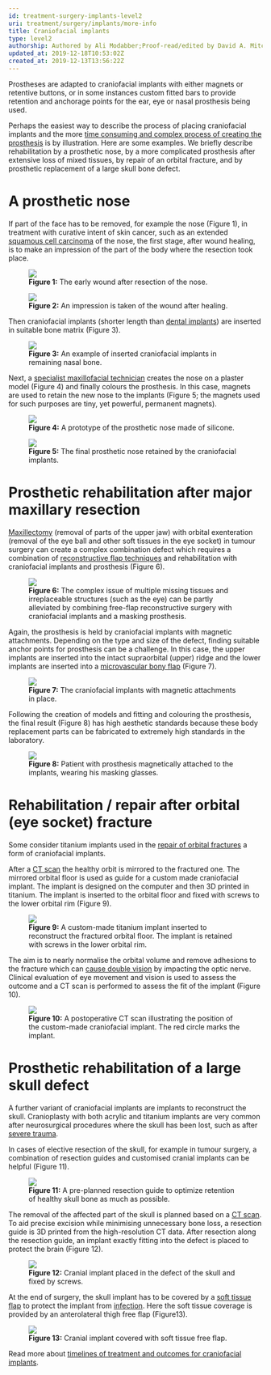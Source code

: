```yaml
---
id: treatment-surgery-implants-level2
uri: treatment/surgery/implants/more-info
title: Craniofacial implants
type: level2
authorship: Authored by Ali Modabber;Proof-read/edited by David A. Mitchell and Angelika Sebald
updated_at: 2019-12-18T10:53:02Z
created_at: 2019-12-13T13:56:22Z
---
```


<p>Prostheses are adapted to craniofacial implants with
    either magnets or retentive buttons, or in some
    instances custom fitted bars to provide retention and
    anchorage points for the ear, eye or nasal prosthesis
    being used.</p>
<p>Perhaps the easiest way to describe the process of
    placing craniofacial implants and the more <a href="/treatment-surgery-implants-level3">time
        consuming and complex process of creating the
        prosthesis</a> is by illustration. Here are some
    examples. We briefly describe rehabilitation by a
    prosthetic nose, by a more complicated prosthesis after
    extensive loss of mixed tissues, by repair of an orbital
    fracture, and by prosthetic replacement of a large skull
    bone defect.</p>
<h1 id="a-prosthetic-nose">A prosthetic nose</h1>
<p>If part of the face has to be removed, for example the
    nose (Figure 1), in treatment with curative intent of
    skin cancer, such as an extended <a href="/treatment/surgery/cancer/facial-skin-cancer">squamous
        cell carcinoma</a> of the nose, the first stage,
    after wound healing, is to make an impression of the
    part of the body where the resection took place.</p>
<figure><img src="/treatment-surgery-implants-level2-figure1.jpg">
    <figcaption><strong>Figure 1:</strong> The early wound
        after resection of the nose.</figcaption>
</figure>
<figure><img src="/treatment-surgery-implants-level2-figure2.jpg">
    <figcaption><strong>Figure 2:</strong> An impression is
        taken of the wound after healing.</figcaption>
</figure>
<p>Then craniofacial implants (shorter length than <a href="/treatment/restorative-dentistry/implants">dental
        implants</a>) are inserted in suitable bone matrix
    (Figure 3).</p>
<figure><img src="/treatment-surgery-implants-level2-figure3.jpg">
    <figcaption><strong>Figure 3:</strong> An example of
        inserted craniofacial implants in remaining nasal
        bone.</figcaption>
</figure>
<p>Next, a <a href="/treatment-surgery-implants-level3">specialist
        maxillofacial technician</a> creates the nose on a
    plaster model (Figure 4) and finally colours the
    prosthesis. In this case, magnets are used to retain the
    new nose to the implants (Figure 5; the magnets used for
    such purposes are tiny, yet powerful, permanent
    magnets).</p>
<figure><img src="/treatment-surgery-implants-level2-figure4.jpg">
    <figcaption><strong>Figure 4:</strong> A prototype of
        the prosthetic nose made of silicone.</figcaption>
</figure>
<figure><img src="/treatment-surgery-implants-level2-figure5.jpg">
    <figcaption><strong>Figure 5:</strong> The final
        prosthetic nose retained by the craniofacial
        implants.</figcaption>
</figure>
<h1 id="prosthetic-rehabilitation-after-major-maxillary-resection">Prosthetic rehabilitation after major maxillary
    resection</h1>
<p><a href="/treatment/surgery/cancer/mouth-cancer/detailed">Maxillectomy</a>
    (removal of parts of the upper jaw) with orbital
    exenteration (removal of the eye ball and other soft
    tissues in the eye socket) in tumour surgery can create
    a complex combination defect which requires a
    combination of <a href="/treatment/surgery/reconstruction/detailed">reconstructive
        flap techniques</a> and rehabilitation with
    craniofacial implants and prosthesis (Figure 6).</p>
<figure><img src="/treatment-surgery-implants-level2-figure6.jpg">
    <figcaption><strong>Figure 6:</strong> The complex issue
        of multiple missing tissues and irreplaceable
        structures (such as the eye) can be partly
        alleviated by combining free-flap reconstructive
        surgery with craniofacial implants and a masking
        prosthesis.</figcaption>
</figure>
<p>Again, the prosthesis is held by craniofacial implants
    with magnetic attachments. Depending on the type and
    size of the defect, finding suitable anchor points for
    prosthesis can be a challenge. In this case, the upper
    implants are inserted into the intact supraorbital
    (upper) ridge and the lower implants are inserted into a
    <a href="/treatment/surgery/reconstruction/detailed">microvascular
        bony flap</a> (Figure 7).</p>
<figure><img src="/treatment-surgery-implants-level2-figure7.jpg">
    <figcaption><strong>Figure 7:</strong> The craniofacial
        implants with magnetic attachments in place.
    </figcaption>
</figure>
<p>Following the creation of models and fitting and
    colouring the prosthesis, the final result (Figure 8)
    has high aesthetic standards because these body
    replacement parts can be fabricated to extremely high
    standards in the laboratory.</p>
<figure><img src="/treatment-surgery-implants-level2-figure8.jpg">
    <figcaption><strong>Figure 8:</strong> Patient with
        prosthesis magnetically attached to the implants,
        wearing his masking glasses.</figcaption>
</figure>
<h1 id="rehabilitation-/-repair-after-orbital-eye-socket-fracture">Rehabilitation / repair after orbital (eye socket)
    fracture</h1>
<p>Some consider titanium implants used in the <a href="/treatment/surgery/fracture/detailed">repair
        of orbital fractures</a> a form of craniofacial
    implants.</p>
<p>After a <a href="/diagnosis/tests/ct-scans">CT scan</a>
    the healthy orbit is mirrored to the fractured one. The
    mirrored orbital floor is used as guide for a custom
    made craniofacial implant. The implant is designed on
    the computer and then 3D printed in titanium. The
    implant is inserted to the orbital floor and fixed with
    screws to the lower orbital rim (Figure 9).</p>
<figure><img src="/treatment-surgery-implants-level2-figure9.jpg">
    <figcaption><strong>Figure 9:</strong> A custom-made
        titanium implant inserted to reconstruct the
        fractured orbital floor. The implant is retained
        with screws in the lower orbital rim.</figcaption>
</figure>
<p>The aim is to nearly normalise the orbital volume and
    remove adhesions to the fracture which can <a href="/diagnosis/a-z/neuropathies/detailed">cause
        double vision</a> by impacting the optic nerve.
    Clinical evaluation of eye movement and vision is used
    to assess the outcome and a CT scan is performed to
    assess the fit of the implant (Figure 10).</p>
<figure><img src="/treatment-surgery-implants-level2-figure10.jpg">
    <figcaption><strong>Figure 10:</strong> A postoperative
        CT scan illustrating the position of the custom-made
        craniofacial implant. The red circle marks the
        implant.</figcaption>
</figure>
<h1 id="prosthetic-rehabilitation-of-a-large-skull-defect">Prosthetic rehabilitation of a large skull defect</h1>
<p>A further variant of craniofacial implants are implants
    to reconstruct the skull. Cranioplasty with both acrylic
    and titanium implants are very common after
    neurosurgical procedures where the skull has been lost,
    such as after <a href="/diagnosis/a-z/fracture/detailed">severe
        trauma</a>.</p>
<p>In cases of elective resection of the skull, for example
    in tumour surgery, a combination of resection guides and
    customised cranial implants can be helpful (Figure 11).
</p>
<figure><img src="/treatment-surgery-implants-level2-figure11.jpg">
    <figcaption><strong>Figure 11:</strong> A pre-planned
        resection guide to optimize retention of healthy
        skull bone as much as possible.</figcaption>
</figure>
<p>The removal of the affected part of the skull is planned
    based on a <a href="/diagnosis/tests/ct-scans">CT
        scan</a>. To aid precise excision while minimising
    unnecessary bone loss, a resection guide is 3D printed
    from the high-resolution CT data. After resection along
    the resection guide, an implant exactly fitting into the
    defect is placed to protect the brain (Figure 12).</p>
<figure><img src="/treatment-surgery-implants-level2-figure12.jpg">
    <figcaption><strong>Figure 12:</strong> Cranial implant
        placed in the defect of the skull and fixed by
        screws.</figcaption>
</figure>
<p>At the end of surgery, the skull implant has to be
    covered by a <a href="/treatment/surgery/reconstruction/detailed">soft
        tissue flap</a> to protect the implant from <a href="/diagnosis/a-z/infection/more-info">infection</a>.
    Here the soft tissue coverage is provided by an
    anterolateral thigh free flap (Figure13).</p>
<figure><img src="/treatment-surgery-implants-level2-figure13.jpg">
    <figcaption><strong>Figure 13:</strong> Cranial implant
        covered with soft tissue free flap.</figcaption>
</figure>
<aside>
    <p>Read more about <a href="/treatment/timelines/implants">timelines
            of treatment and outcomes for craniofacial
            implants</a>.</p>
</aside>

